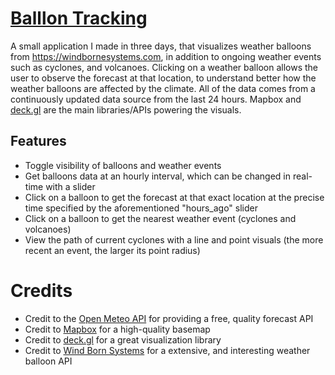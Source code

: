 # [Balllon Tracking](https://balloon-tracking.vercel.app/)
A small application I made in three days, that visualizes weather balloons from https://windbornesystems.com, in addition to ongoing weather events such as cyclones, and volcanoes. Clicking on a weather 
balloon allows the user to observe the forecast at that location, to understand better how the weather balloons are affected by the climate. All of the data comes from a continuously updated data source 
from the last 24 hours. Mapbox and [deck.gl](deck.gl) are the main libraries/APIs powering the visuals. 

## Features
- Toggle visibility of balloons and weather events
- Get balloons data at an hourly interval, which can be changed in real-time with a slider
- Click on a balloon to get the forecast at that exact location at the precise time specified by the aforementioned "hours_ago" slider
- Click on a balloon to get the nearest weather event (cyclones and volcanoes)
- View the path of current cyclones with a line and point visuals (the more recent an event, the larger its point radius) 

# Credits
- Credit to the [Open Meteo API](https://open-meteo.com) for providing a free, quality forecast API
- Credit to [Mapbox](https://www.mapbox.com/) for a high-quality basemap
- Credit to [deck.gl](deck.gl) for a great visualization library
- Credit to [Wind Born Systems](https://windbornesystems.com) for a extensive, and interesting weather balloon API
